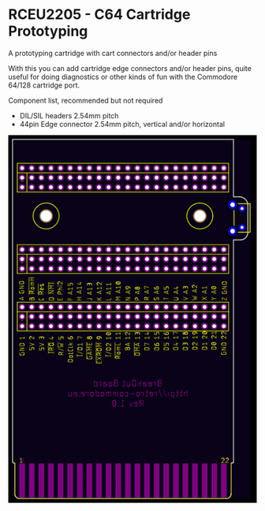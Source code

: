 # RCEU2205 - C64 Cartridge Prototyping
A prototyping cartridge with cart connectors and/or header pins

With this you can add cartridge edge connectors and/or header pins, quite useful for doing diagnostics or other kinds of fun with the Commodore 64/128 cartridge port.


Component list, recommended but not required
* DIL/SIL headers 2.54mm pitch
* 44pin Edge connector 2.54mm pitch, vertical and/or horizontal


![RCEU2205 Cartridge Prototyping](Pics/Exported_Top.png)
